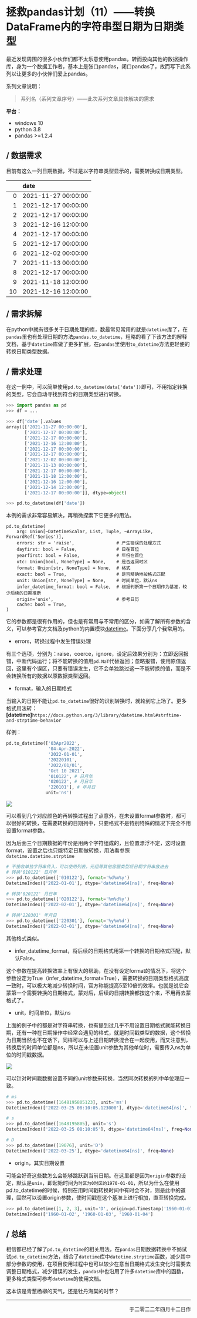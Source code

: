 # 拯救pandas计划（11）——转换DataFrame内的字符串型日期为日期类型

最近发现周围的很多小伙伴们都不太乐意使用pandas，转而投向其他的数据操作库，身为一个数据工作者，基本上是张口pandas，闭口pandas了，故而写下此系列以让更多的小伙伴们爱上pandas。

系列文章说明：

> 系列名（系列文章序号）——此次系列文章具体解决的需求

**平台：**

- windows 10
- python 3.8
- pandas >=1.2.4

## / 数据需求

目前有这么一列日期数据，不过是以字符串类型显示的，需要转换成日期类型。

|     | date                |
| ---:|:------------------- |
| 0   | 2021-11-27 00:00:00 |
| 1   | 2021-12-17 00:00:00 |
| 2   | 2021-12-17 00:00:00 |
| 3   | 2021-12-16 12:00:00 |
| 4   | 2021-12-17 00:00:00 |
| 5   | 2021-12-17 00:00:00 |
| 6   | 2021-12-02 00:00:00 |
| 7   | 2021-11-13 00:00:00 |
| 8   | 2021-12-17 00:00:00 |
| 9   | 2021-11-18 12:00:00 |
| 10  | 2021-12-16 12:00:00 |

## / 需求拆解

在python中就有很多关于日期处理的库，数最常见常用的就是`datetime`库了，在`pandas`里也有处理日期的方法`pandas.to_datetime`，粗略的看了下该方法的解释文档，基于`datetime`库做了更多扩展，在`pandas`里使用`to_datetime`方法更轻便的转换日期类型数据。

## / 需求处理

在这一例中，可以简单使用`pd.to_datetime(data['date'])`即可，不用指定转换的类型，它会自动寻找到符合的日期类型进行转换。

```python
>>> import pandas as pd
>>> df = ...

>>> df['date'].values
array([['2021-11-27 00:00:00'],
       ['2021-12-17 00:00:00'],
       ['2021-12-17 00:00:00'],
       ['2021-12-16 12:00:00'],
       ['2021-12-17 00:00:00'],
       ['2021-12-17 00:00:00'],
       ['2021-12-02 00:00:00'],
       ['2021-11-13 00:00:00'],
       ['2021-12-17 00:00:00'],
       ['2021-11-18 12:00:00'],
       ['2021-12-16 12:00:00'],
       ['2021-12-14 12:00:00'],
       ['2021-12-17 00:00:00']], dtype=object)

>>> pd.to_datetime(df['date'])
```

本例的需求非常容易解决，再稍微探索下它更多的用法。

```shell
pd.to_datetime(
    arg: Union[~DatetimeScalar, List, Tuple, ~ArrayLike, ForwardRef('Series')],
    errors: str = 'raise',                # 产生错误的处理方式
    dayfirst: bool = False,               # 日在首位
    yearfirst: bool = False,              # 年份在首位
    utc: Union[bool, NoneType] = None,    # 是否返回时区
    format: Union[str, NoneType] = None,  # 格式
    exact: bool = True,                   # 是否精确地按格式匹配
    unit: Union[str, NoneType] = None,    # 时间单位，默认ns
    infer_datetime_format: bool = False,  # 根据判断第一个日期作为基准，较少后续的日期推断
    origin='unix',                        # 参考日历
    cache: bool = True,
)
```

它的参数都是很有作用的，但也是有常用与不常用的区分，如需了解所有参数的含义，可以参考官方文档及python的内置模块[datetime](https://docs.python.org/3/library/datetime.html#strftime-and-strptime-behavior)。下面分享几个我常用的。

- errors，转换过程中发生错误处理

有三个选项，分别为：raise，coerce，ignore，设定后效果分别为：立即返回报错，中断代码运行；将不能转换的值用`pd.NaT`代替返回；忽略报错，使用原值返回，这里有个误区，只要有错误发生，它不会单独跳过这一不能转换的值，而是不会转换所有的数据以原数据类型返回。

- format，输入的日期格式

当输入的日期不能让`pd.to_datetime`很好的识别转换时，就轮到它上场了。更多格式用法转：**[datetime]**`https://docs.python.org/3/library/datetime.html#strftime-and-strptime-behavior`

样例：

```python
pd.to_datetime(['03Apr2022', 
                '04-Apr-2022', 
                '2022-01-01', 
                '20220101', 
                '2022/01/01', 
                'Oct 10 2021', 
                '010122', # 日月年
                '020122', # 月日年
                '220101'], # 年月日
               unit='ns')
```

![](https://gitee.com/kangliz/pic-drawing-bed/raw/master/picture/pandas_save/pandas_save_11_1.png)

可以看到几个对应颜色的再转换过程出了点意外，在未设置format参数时，都可以很好的转换，在需要转换的日期列中，只要格式不是特别特殊的情况下完全不用设置format参数。

因为后面三个日期数据的年份是用两个字符组成的，且位置漂浮不定，这时设置format，设置之后也只能特定日期做转换，用法看参照`datetime.datetime.strptime`

```python
# 不接收单独字符串传入，可以使用列表，元组等其他容器类型将日期字符串放进去
# 转换'010122' 日月年
>>> pd.to_datetime(['010122'], format='%d%m%y')
DatetimeIndex(['2022-01-01'], dtype='datetime64[ns]', freq=None)

# 转换'020122' 月日年
>>> pd.to_datetime(['020122'], format='%m%d%y')
DatetimeIndex(['2022-02-01'], dtype='datetime64[ns]', freq=None)

# 转换'220301' 年月日
>>> pd.to_datetime(['220301'], format='%y%m%d')
DatetimeIndex(['2022-03-01'], dtype='datetime64[ns]', freq=None)
```

其他格式类似。

- infer_datetime_format，将后续的日期格式用第一个转换的日期格式匹配，默认False。

这个参数在提高转换效率上有很大的帮助，在没有设定format的情况下，将这个参数设定为True（infer_datetime_format=True），需要转换的日期类型格式高度一致时，可以极大地减少转换时间，官方称能提高5至10倍的效率。也就是说它会蒙第一个需要转换的日期格式，蒙对后，后续的日期转换都按这个来，不用再去蒙格式了。

- unit，时间单位，默认ns

上面的例子中的都是对字符串转换，也有提到过几乎不用设置日期格式就能转换日期，还有一种在日期操作中经常会遇见的格式，就是时间戳类型的数据，这个转换为日期当然也不在话下，同样可以与上述日期转换混合在一起使用，而又注意到，转换后的时间单位都是ns，所以在未设置unit参数为其他单位时，需要传入ns为单位的时间戳数据。

![](https://gitee.com/kangliz/pic-drawing-bed/raw/master/picture/pandas_save/pandas_save_11_2.png)

可以针对时间戳数据设置不同的unit参数来转换，当然同次转换的列中单位理应一致。

```python
# ms
>>> pd.to_datetime([1648195805123], unit='ms')
DatetimeIndex(['2022-03-25 08:10:05.123000'], dtype='datetime64[ns]', freq=None)

# s
>>> pd.to_datetime([1648195805], unit='s')
DatetimeIndex(['2022-03-25 08:10:05'], dtype='datetime64[ns]', freq=None)

# D
>>> pd.to_datetime([19076], unit='D')
DatetimeIndex(['2022-03-25'], dtype='datetime64[ns]', freq=None)
```

- origin，其实日期设置

可能会好奇这些数怎么会能够跳跃到当前日期。在这里都是因为`origin`参数的设定，默认是`unix`，即起始时间为`时区为0时区的1970-01-01`，所以为什么在使用pd.to_datetime的时候，特别在用时间戳转换时间中有时会不对，则是此中的道理，固然可以设置origin参数，使时间戳在这个基准上进行相加，直至转换完成。

```python
>>> pd.to_datetime([1, 2, 3], unit='D', origin=pd.Timestamp('1960-01-01'))
DatetimeIndex(['1960-01-02', '1960-01-03', '1960-01-04']
```

## / 总结

相信都已经了解了`pd.to_datetime`的相关用法，在`pandas`日期数据转换中不妨试试`pd.to_datetime`方法，结合了`datetime`库中`datetime.strptime`函数，减少其中部分参数的使用，在项目使用过程中也可以较少在意当日期格式发生变化时需要去调整日期格式，减少错误的发生，`pandas`中也沿用了许多`datetime`库中的函数，更多格式类型可参考`datetime`的使用文档。

这本该是青葱杨柳的天气，还是牡丹海棠的时节？

---

<p align="right">于二零二二年四月十二日作</p>
